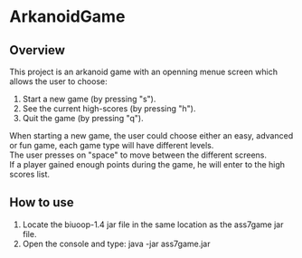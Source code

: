 # ArkanoidGame
## Overview
This project is an arkanoid game with an openning menue screen which allows the user to choose:  
1. Start a new game (by pressing "s").  
2. See the current high-scores (by pressing "h").  
3. Quit the game (by pressing "q").  

When starting a new game, the user could choose either an easy, advanced or fun game, each game type will have different levels.  
The user presses on "space" to move between the different screens.  
If a player gained enough points during the game, he will enter to the high scores list.  

## How to use  
1. Locate the biuoop-1.4 jar file in the same location as the ass7game jar file.  
2. Open the console and type: java -jar ass7game.jar

